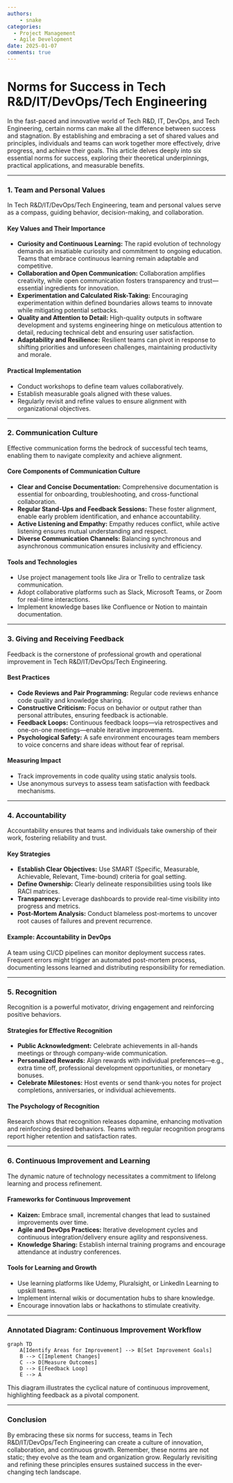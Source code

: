 ```yaml
---
authors: 
    - snake
categories:
  - Project Management
  - Agile Development
date: 2025-01-07
comments: true
---
```


# **Norms for Success in Tech R&D/IT/DevOps/Tech Engineering**

In the fast-paced and innovative world of Tech R&D, IT, DevOps, and Tech Engineering, certain norms can make all the difference between success and stagnation. By establishing and embracing a set of shared values and principles, individuals and teams can work together more effectively, drive progress, and achieve their goals. This article delves deeply into six essential norms for success, exploring their theoretical underpinnings, practical applications, and measurable benefits.


<!-- more -->

---

### 1. Team and Personal Values

In Tech R&D/IT/DevOps/Tech Engineering, team and personal values serve as a compass, guiding behavior, decision-making, and collaboration.

#### Key Values and Their Importance

- **Curiosity and Continuous Learning:** The rapid evolution of technology demands an insatiable curiosity and commitment to ongoing education. Teams that embrace continuous learning remain adaptable and competitive.
- **Collaboration and Open Communication:** Collaboration amplifies creativity, while open communication fosters transparency and trust—essential ingredients for innovation.
- **Experimentation and Calculated Risk-Taking:** Encouraging experimentation within defined boundaries allows teams to innovate while mitigating potential setbacks.
- **Quality and Attention to Detail:** High-quality outputs in software development and systems engineering hinge on meticulous attention to detail, reducing technical debt and ensuring user satisfaction.
- **Adaptability and Resilience:** Resilient teams can pivot in response to shifting priorities and unforeseen challenges, maintaining productivity and morale.

#### Practical Implementation

- Conduct workshops to define team values collaboratively.
- Establish measurable goals aligned with these values.
- Regularly revisit and refine values to ensure alignment with organizational objectives.

---

### 2. Communication Culture

Effective communication forms the bedrock of successful tech teams, enabling them to navigate complexity and achieve alignment.

#### Core Components of Communication Culture

- **Clear and Concise Documentation:** Comprehensive documentation is essential for onboarding, troubleshooting, and cross-functional collaboration.
- **Regular Stand-Ups and Feedback Sessions:** These foster alignment, enable early problem identification, and enhance accountability.
- **Active Listening and Empathy:** Empathy reduces conflict, while active listening ensures mutual understanding and respect.
- **Diverse Communication Channels:** Balancing synchronous and asynchronous communication ensures inclusivity and efficiency.

#### Tools and Technologies

- Use project management tools like Jira or Trello to centralize task communication.
- Adopt collaborative platforms such as Slack, Microsoft Teams, or Zoom for real-time interactions.
- Implement knowledge bases like Confluence or Notion to maintain documentation.

---

### 3. Giving and Receiving Feedback

Feedback is the cornerstone of professional growth and operational improvement in Tech R&D/IT/DevOps/Tech Engineering.

#### Best Practices

- **Code Reviews and Pair Programming:** Regular code reviews enhance code quality and knowledge sharing.
- **Constructive Criticism:** Focus on behavior or output rather than personal attributes, ensuring feedback is actionable.
- **Feedback Loops:** Continuous feedback loops—via retrospectives and one-on-one meetings—enable iterative improvements.
- **Psychological Safety:** A safe environment encourages team members to voice concerns and share ideas without fear of reprisal.

#### Measuring Impact

- Track improvements in code quality using static analysis tools.
- Use anonymous surveys to assess team satisfaction with feedback mechanisms.

---

### 4. Accountability

Accountability ensures that teams and individuals take ownership of their work, fostering reliability and trust.

#### Key Strategies

- **Establish Clear Objectives:** Use SMART (Specific, Measurable, Achievable, Relevant, Time-bound) criteria for goal setting.
- **Define Ownership:** Clearly delineate responsibilities using tools like RACI matrices.
- **Transparency:** Leverage dashboards to provide real-time visibility into progress and metrics.
- **Post-Mortem Analysis:** Conduct blameless post-mortems to uncover root causes of failures and prevent recurrence.

#### Example: Accountability in DevOps

A team using CI/CD pipelines can monitor deployment success rates. Frequent errors might trigger an automated post-mortem process, documenting lessons learned and distributing responsibility for remediation.

---

### 5. Recognition

Recognition is a powerful motivator, driving engagement and reinforcing positive behaviors.

#### Strategies for Effective Recognition

- **Public Acknowledgment:** Celebrate achievements in all-hands meetings or through company-wide communication.
- **Personalized Rewards:** Align rewards with individual preferences—e.g., extra time off, professional development opportunities, or monetary bonuses.
- **Celebrate Milestones:** Host events or send thank-you notes for project completions, anniversaries, or individual achievements.

#### The Psychology of Recognition

Research shows that recognition releases dopamine, enhancing motivation and reinforcing desired behaviors. Teams with regular recognition programs report higher retention and satisfaction rates.

---

### 6. Continuous Improvement and Learning

The dynamic nature of technology necessitates a commitment to lifelong learning and process refinement.

#### Frameworks for Continuous Improvement

- **Kaizen:** Embrace small, incremental changes that lead to sustained improvements over time.
- **Agile and DevOps Practices:** Iterative development cycles and continuous integration/delivery ensure agility and responsiveness.
- **Knowledge Sharing:** Establish internal training programs and encourage attendance at industry conferences.

#### Tools for Learning and Growth

- Use learning platforms like Udemy, Pluralsight, or LinkedIn Learning to upskill teams.
- Implement internal wikis or documentation hubs to share knowledge.
- Encourage innovation labs or hackathons to stimulate creativity.

---

### Annotated Diagram: Continuous Improvement Workflow

```mermaid
graph TD
    A[Identify Areas for Improvement] --> B[Set Improvement Goals]
    B --> C[Implement Changes]
    C --> D[Measure Outcomes]
    D --> E[Feedback Loop]
    E --> A
```

This diagram illustrates the cyclical nature of continuous improvement, highlighting feedback as a pivotal component.

---

### Conclusion

By embracing these six norms for success, teams in Tech R&D/IT/DevOps/Tech Engineering can create a culture of innovation, collaboration, and continuous growth. Remember, these norms are not static; they evolve as the team and organization grow. Regularly revisiting and refining these principles ensures sustained success in the ever-changing tech landscape.

